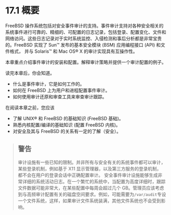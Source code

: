 # 17.1 概要

FreeBSD 操作系统包括对安全事件审计的支持。事件审计支持对各种安全相关的系统事件进行可靠的、精细的、可配置的日志记录，包括登录、配置变化、文件和网络访问。这些日志记录对于实时系统监控、入侵检测和事后分析都是非常宝贵的。FreeBSD 实现了 Sun™ 发布的基本安全模块 (BSM) 应用编程接口 (API) 和文件格式， 并与 Solaris™ 和 Mac OS® X 的审计实现具有互操作性。

本章重点介绍事件审计的安装和配置。解释审计策略并提供一个审计配置的例子。

读完本章后，你会知道。

- 什么是事件审计，它是如何工作的。
- 如何在 FreeBSD 上为用户和进程配置事件审计。
- 如何使用审计还原和审查工具来审查审计跟踪。

在阅读本章之前，您应该

- 了解 UNIX® 和 FreeBSD 的基础知识 (FreeBSD 基础)。
- 熟悉内核配置/编译的基础知识 (配置 FreeBSD 内核)。
- 对安全及其与 FreeBSD 的关系有一定的了解（安全）。

> ## 警告
>
> 审计设施有一些已知的限制。并非所有与安全有关的系统事件都可以审计，某些登录机制，例如基于 X11 显示管理器，以及第三方服务的登录机制， 都不会在用户的登录会话中正确配置审计。
> 安全事件审计设施能够生成非常详细的系统活动日志。在一个繁忙的系统中，当配置为高度详细时，跟踪文件数据可能非常大，在某些配置中每周会超过几个 GB。管理员应该考虑到与高频审计配置有关的磁盘空间要求。例如，可能需要为`/var/audit`专设一个文件系统，这样，如果审计文件系统装满，其他文件系统也不会受到影响。
